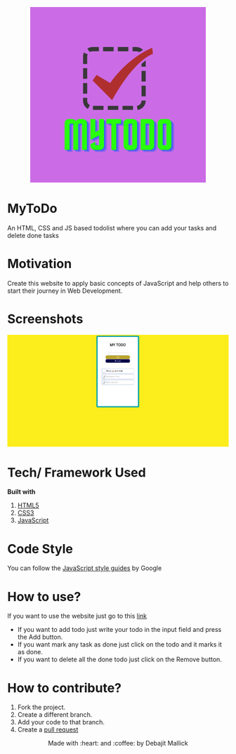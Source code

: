 <p align="center">
  <img style="border-width: 0" width="400" height="400" src="./assets/myToDo.png" alt="Todo App logo">
</p>

# MyToDo

An HTML, CSS and JS based todolist where you can add your tasks and delete done tasks

# Motivation

Create this website to apply basic concepts of JavaScript and help others to start their journey in Web Development.

# Screenshots

<img src="assets/screenshot.png">

# Tech/ Framework Used

**Built with**

1. [HTML5](https://developer.mozilla.org/en-US/docs/Web/HTML)
1. [CSS3](https://developer.mozilla.org/en-US/docs/Web/CSS)
1. [JavaScript](https://developer.mozilla.org/en-US/docs/Web/javascript)

# Code Style

You can follow the [JavaScript style guides](https://google.github.io/styleguide/jsguide.html) by Google

# How to use?

If you want to use the website just go to this [link](https://debajit13.github.io/MyToDo/)

- If you want to add todo just write your todo in the input field and press the Add button.
- If you want mark any task as done just click on the todo and it marks it as done.
- If you want to delete all the done todo just click on the Remove button.

# How to contribute?

1. Fork the project.
1. Create a different branch.
1. Add your code to that branch.
1. Create a [pull request](https://docs.github.com/en/github/collaborating-with-issues-and-pull-requests/creating-a-pull-request)

<p align="center">Made with :heart: and :coffee: by Debajit Mallick</p>
